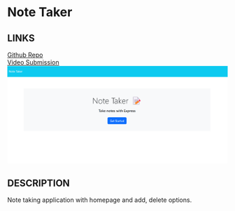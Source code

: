 # Note Taker

## LINKS

<a href= 'https://github.com/galessalazar/note_taker'>Github Repo</a></br>
<a href ='https://app.screencastify.com/v2/manage/videos/7tfooWth9sjVFwFKEysn'>Video Submission</a>
![alt text](image.png)

## DESCRIPTION

Note taking application with homepage and add, delete options.